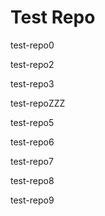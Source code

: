 # Test Repo

test-repo0

test-repo2

test-repo3

test-repoZZZ

test-repo5

test-repo6

test-repo7

test-repo8

test-repo9
